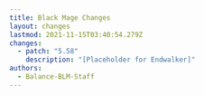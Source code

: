 ```yaml
---
title: Black Mage Changes
layout: changes
lastmod: 2021-11-15T03:40:54.279Z
changes:
  - patch: "5.58"
    description: "[Placeholder for Endwalker]"
authors:
  - Balance-BLM-Staff
---
```

